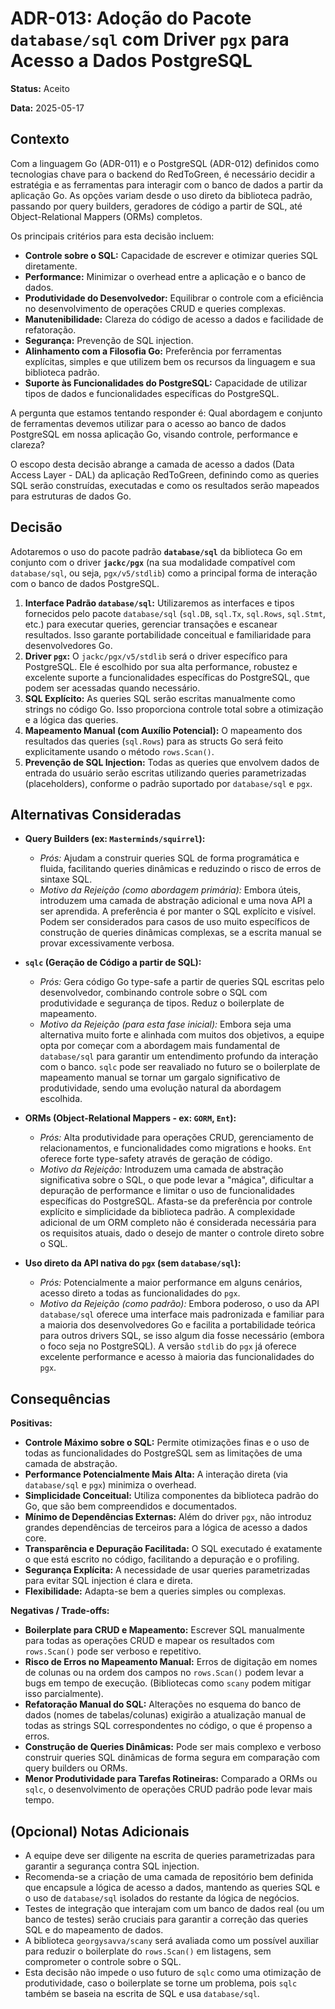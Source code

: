 # ADR-013: Adoção do Pacote `database/sql` com Driver `pgx` para Acesso a Dados PostgreSQL

**Status:** Aceito

**Data:** 2025-05-17

## Contexto

Com a linguagem Go (ADR-011) e o PostgreSQL (ADR-012) definidos como tecnologias chave para o backend do RedToGreen, é necessário decidir a estratégia e as ferramentas para interagir com o banco de dados a partir da aplicação Go. As opções variam desde o uso direto da biblioteca padrão, passando por query builders, geradores de código a partir de SQL, até Object-Relational Mappers (ORMs) completos.

Os principais critérios para esta decisão incluem:
* **Controle sobre o SQL:** Capacidade de escrever e otimizar queries SQL diretamente.
* **Performance:** Minimizar o overhead entre a aplicação e o banco de dados.
* **Produtividade do Desenvolvedor:** Equilibrar o controle com a eficiência no desenvolvimento de operações CRUD e queries complexas.
* **Manutenibilidade:** Clareza do código de acesso a dados e facilidade de refatoração.
* **Segurança:** Prevenção de SQL injection.
* **Alinhamento com a Filosofia Go:** Preferência por ferramentas explícitas, simples e que utilizem bem os recursos da linguagem e sua biblioteca padrão.
* **Suporte às Funcionalidades do PostgreSQL:** Capacidade de utilizar tipos de dados e funcionalidades específicas do PostgreSQL.

A pergunta que estamos tentando responder é: Qual abordagem e conjunto de ferramentas devemos utilizar para o acesso ao banco de dados PostgreSQL em nossa aplicação Go, visando controle, performance e clareza?

O escopo desta decisão abrange a camada de acesso a dados (Data Access Layer - DAL) da aplicação RedToGreen, definindo como as queries SQL serão construídas, executadas e como os resultados serão mapeados para estruturas de dados Go.

## Decisão

Adotaremos o uso do pacote padrão **`database/sql`** da biblioteca Go em conjunto com o driver **`jackc/pgx`** (na sua modalidade compatível com `database/sql`, ou seja, `pgx/v5/stdlib`) como a principal forma de interação com o banco de dados PostgreSQL.

1.  **Interface Padrão `database/sql`:** Utilizaremos as interfaces e tipos fornecidos pelo pacote `database/sql` (`sql.DB`, `sql.Tx`, `sql.Rows`, `sql.Stmt`, etc.) para executar queries, gerenciar transações e escanear resultados. Isso garante portabilidade conceitual e familiaridade para desenvolvedores Go.
2.  **Driver `pgx`:** O `jackc/pgx/v5/stdlib` será o driver específico para PostgreSQL. Ele é escolhido por sua alta performance, robustez e excelente suporte a funcionalidades específicas do PostgreSQL, que podem ser acessadas quando necessário.
3.  **SQL Explícito:** As queries SQL serão escritas manualmente como strings no código Go. Isso proporciona controle total sobre a otimização e a lógica das queries.
4.  **Mapeamento Manual (com Auxílio Potencial):** O mapeamento dos resultados das queries (`sql.Rows`) para as structs Go será feito explicitamente usando o método `rows.Scan()`.
5.  **Prevenção de SQL Injection:** Todas as queries que envolvem dados de entrada do usuário serão escritas utilizando queries parametrizadas (placeholders), conforme o padrão suportado por `database/sql` e `pgx`.

## Alternativas Consideradas

* **Query Builders (ex: `Masterminds/squirrel`):**
    * *Prós:* Ajudam a construir queries SQL de forma programática e fluida, facilitando queries dinâmicas e reduzindo o risco de erros de sintaxe SQL.
    * *Motivo da Rejeição (como abordagem primária):* Embora úteis, introduzem uma camada de abstração adicional e uma nova API a ser aprendida. A preferência é por manter o SQL explícito e visível. Podem ser considerados para casos de uso muito específicos de construção de queries dinâmicas complexas, se a escrita manual se provar excessivamente verbosa.

* **`sqlc` (Geração de Código a partir de SQL):**
    * *Prós:* Gera código Go type-safe a partir de queries SQL escritas pelo desenvolvedor, combinando controle sobre o SQL com produtividade e segurança de tipos. Reduz o boilerplate de mapeamento.
    * *Motivo da Rejeição (para esta fase inicial):* Embora seja uma alternativa muito forte e alinhada com muitos dos objetivos, a equipe opta por começar com a abordagem mais fundamental de `database/sql` para garantir um entendimento profundo da interação com o banco. `sqlc` pode ser reavaliado no futuro se o boilerplate de mapeamento manual se tornar um gargalo significativo de produtividade, sendo uma evolução natural da abordagem escolhida.

* **ORMs (Object-Relational Mappers - ex: `GORM`, `Ent`):**
    * *Prós:* Alta produtividade para operações CRUD, gerenciamento de relacionamentos, e funcionalidades como migrations e hooks. `Ent` oferece forte type-safety através de geração de código.
    * *Motivo da Rejeição:* Introduzem uma camada de abstração significativa sobre o SQL, o que pode levar a "mágica", dificultar a depuração de performance e limitar o uso de funcionalidades específicas do PostgreSQL. Afasta-se da preferência por controle explícito e simplicidade da biblioteca padrão. A complexidade adicional de um ORM completo não é considerada necessária para os requisitos atuais, dado o desejo de manter o controle direto sobre o SQL.

* **Uso direto da API nativa do `pgx` (sem `database/sql`):**
    * *Prós:* Potencialmente a maior performance em alguns cenários, acesso direto a todas as funcionalidades do `pgx`.
    * *Motivo da Rejeição (como padrão):* Embora poderoso, o uso da API `database/sql` oferece uma interface mais padronizada e familiar para a maioria dos desenvolvedores Go e facilita a portabilidade teórica para outros drivers SQL, se isso algum dia fosse necessário (embora o foco seja no PostgreSQL). A versão `stdlib` do `pgx` já oferece excelente performance e acesso à maioria das funcionalidades do `pgx`.

## Consequências

**Positivas:**
* **Controle Máximo sobre o SQL:** Permite otimizações finas e o uso de todas as funcionalidades do PostgreSQL sem as limitações de uma camada de abstração.
* **Performance Potencialmente Mais Alta:** A interação direta (via `database/sql` e `pgx`) minimiza o overhead.
* **Simplicidade Conceitual:** Utiliza componentes da biblioteca padrão do Go, que são bem compreendidos e documentados.
* **Mínimo de Dependências Externas:** Além do driver `pgx`, não introduz grandes dependências de terceiros para a lógica de acesso a dados core.
* **Transparência e Depuração Facilitada:** O SQL executado é exatamente o que está escrito no código, facilitando a depuração e o profiling.
* **Segurança Explícita:** A necessidade de usar queries parametrizadas para evitar SQL injection é clara e direta.
* **Flexibilidade:** Adapta-se bem a queries simples ou complexas.

**Negativas / Trade-offs:**
* **Boilerplate para CRUD e Mapeamento:** Escrever SQL manualmente para todas as operações CRUD e mapear os resultados com `rows.Scan()` pode ser verboso e repetitivo.
* **Risco de Erros no Mapeamento Manual:** Erros de digitação em nomes de colunas ou na ordem dos campos no `rows.Scan()` podem levar a bugs em tempo de execução. (Bibliotecas como `scany` podem mitigar isso parcialmente).
* **Refatoração Manual do SQL:** Alterações no esquema do banco de dados (nomes de tabelas/colunas) exigirão a atualização manual de todas as strings SQL correspondentes no código, o que é propenso a erros.
* **Construção de Queries Dinâmicas:** Pode ser mais complexo e verboso construir queries SQL dinâmicas de forma segura em comparação com query builders ou ORMs.
* **Menor Produtividade para Tarefas Rotineiras:** Comparado a ORMs ou `sqlc`, o desenvolvimento de operações CRUD padrão pode levar mais tempo.

## (Opcional) Notas Adicionais
* A equipe deve ser diligente na escrita de queries parametrizadas para garantir a segurança contra SQL injection.
* Recomenda-se a criação de uma camada de repositório bem definida que encapsule a lógica de acesso a dados, mantendo as queries SQL e o uso de `database/sql` isolados do restante da lógica de negócios.
* Testes de integração que interajam com um banco de dados real (ou um banco de testes) serão cruciais para garantir a correção das queries SQL e do mapeamento de dados.
* A biblioteca `georgysavva/scany` será avaliada como um possível auxiliar para reduzir o boilerplate do `rows.Scan()` em listagens, sem comprometer o controle sobre o SQL.
* Esta decisão não impede o uso futuro de `sqlc` como uma otimização de produtividade, caso o boilerplate se torne um problema, pois `sqlc` também se baseia na escrita de SQL e usa `database/sql`.

